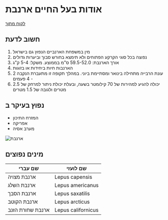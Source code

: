 # אודות בעל החיים ארנבת #

[לקוח מתוך](https://he.wikipedia.org/wiki/%D7%90%D7%A8%D7%A0%D7%91%D7%AA_%D7%9E%D7%A6%D7%95%D7%99%D7%94 "ארנבת בויקיפדיה")

## חשוב לדעת ##
1. מין במשפחת הארנביים הנפוץ גם בישראל
2. נפוצה בכל סוגי הקרקע הפתוחים ולא תימצא בחורש סבוך וביערות גדולים
3. אורך הארנבת: 59.5-52.0 ס"מ בממוצע. משקל: 5-4 ק"ג
4. הארנבות חיות ביחידות או בזוגות
5. עונת הרבייה מתחילה בינואר ומסתיימת ביוני. במהלך תקופה זו מתעברת הנקבה 2 - 4 פעמים
6. יכולה להגיע למהירות של 70 קילומטר בשעה, ובעלת יכולת ניתור למרחק של 2.5 מטרים ולגובה של 1.5 מטרים

## נפוץ בעיקר ב ##
- המזרח התיכון
- אפריקה
- מערב אסיה

![ארנבת](/images/bunny.jpg)

## מינים נפוצים ##

שם עברי| שם לועזי
-------|--------
ארנבת מצויה | Lepus capensis
ארנבת השלג | Lepus americanus
ארנבת הסבך | Lepus saxatilis
ארנבת הקוטב | Lepus arcticus
ארנבת שחורת הזנב | Lepus californicus
